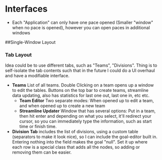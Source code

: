 # Interfaces
 - Each "Application" can only have one pace opened (Smaller "window" when no pace is opened), however you can open paces in additional windows
 
 
 ##Single-Window Layout
 ### Tab Layout
 Idea could be to use different tabs, such as "Teams", "Divisions". Thing is to self-isolate the tab contents such that in the future I could do a UI overhaul and have a modifiable interface.
  - **Teams** List of all teams. Double Clicking on a team opens up a window to edit the tables. Buttons on the top bar to create teams, streamline data updating, also has statistics for last one out, last one in, etc etc. 
      - **Team Editor** Two separate modes: When opened up to edit a team, and when opened up to create a new team
      - **Streamline Updater** Window that has several options: Put in a team, then hit enter and depending on what you select, it'll redirect your cursor, so you can immediately type the information, such as start time or finish time. 
  - **Division Tab** includes the list of divisions, using a custom table (separators to make it look nice), so I can include the goal-editor built in. Entering nothing into the field makes the goal "null". Set it up where each row is a special class that adds all the nodes, so adding or removing them can be easier.
